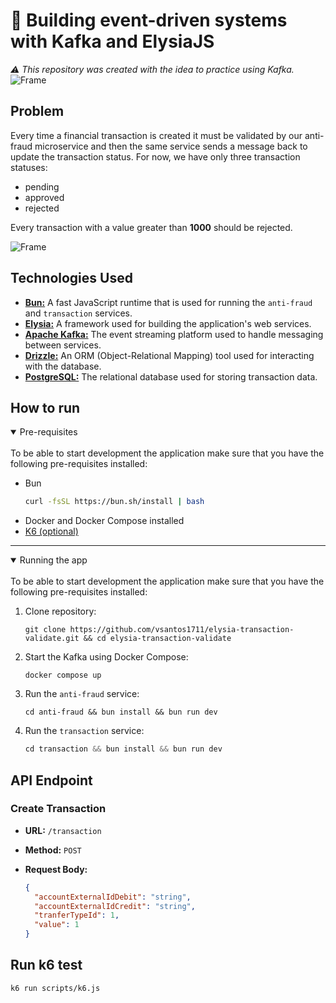 # 🐬 Building event-driven systems with Kafka and ElysiaJS

_⚠️ This repository was created with the idea to practice using Kafka._
![Frame](https://raw.githubusercontent.com/vsantos1711/elysia-transaction-validator/main/assets/tech.png)

## Problem

Every time a financial transaction is created it must be validated by our anti-fraud microservice and then the same service sends a message back to update the transaction status. For now, we have only three transaction statuses:

- pending
- approved
- rejected

Every transaction with a value greater than **1000** should be rejected.

![Frame](https://raw.githubusercontent.com/vsantos1711/elysia-transaction-validator/main/assets/diagram.png)

## Technologies Used

- **[Bun:](https://bun.sh/)** A fast JavaScript runtime that is used for running the `anti-fraud` and `transaction` services.
- **[Elysia:](https://elysiajs.com/)** A framework used for building the application's web services.
- **[Apache Kafka:](https://kafka.apache.org/)** The event streaming platform used to handle messaging between services.
- **[Drizzle:](https://orm.drizzle.team/)** An ORM (Object-Relational Mapping) tool used for interacting with the database.
- **[PostgreSQL:](https://www.postgresql.org/)** The relational database used for storing transaction data.

## How to run

<details open><summary> Pre-requisites </summary> <br />
To be able to start development the application make sure that you have the following pre-requisites installed:
  
- Bun
  ```bash
  curl -fsSL https://bun.sh/install | bash
  ```
- Docker and Docker Compose installed
- [K6 (optional)](https://k6.io/docs/get-started/installation/)

---
</details>

<details open><summary> Running the app </summary> <br />
To be able to start development the application make sure that you have the following pre-requisites installed:

1. Clone repository:
   ```shell
   git clone https://github.com/vsantos1711/elysia-transaction-validate.git && cd elysia-transaction-validate
   ```
2. Start the Kafka using Docker Compose:
   ```shell
   docker compose up
   ```
3. Run the `anti-fraud` service:
   ```shell
   cd anti-fraud && bun install && bun run dev
   ```
4. Run the `transaction` service:
   ```js
   cd transaction && bun install && bun run dev
   ```
</details>

## API Endpoint

### Create Transaction

- **URL:** `/transaction`
- **Method:** `POST`
- **Request Body:**

  ```json
  {
    "accountExternalIdDebit": "string",
    "accountExternalIdCredit": "string",
    "tranferTypeId": 1,
    "value": 1
  }
  ```

## Run k6 test

```bash
k6 run scripts/k6.js
```
